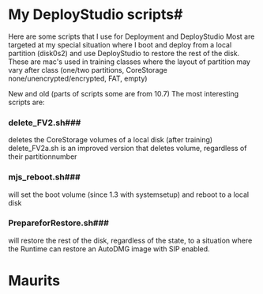 # My DeployStudio scripts#
Here are some scripts that I use for Deployment and DeployStudio
Most are targeted at my special situation where I boot and deploy from a local partition (disk0s2) and use DeployStudio to restore the rest of the disk.
These are mac's used in training classes where the layout of partition may vary after class (one/two partitions, CoreStorage none/unencrypted/encrypted, FAT, empty)

New and old (parts of scripts some are from 10.7) 
The most interesting scripts are:

### delete_FV2.sh###
deletes the CoreStorage volumes of a local disk (after training)
delete_FV2a.sh is an improved version that deletes volume, regardless of their partitionnumber

### mjs_reboot.sh###
will set the boot volume (since 1.3 with systemsetup) and reboot to a local disk

### PrepareforRestore.sh###
will restore the rest of the disk, regardless of the state, to a situation where the Runtime can restore an AutoDMG image with SIP enabled.

Maurits
======
